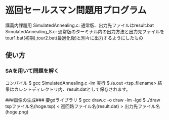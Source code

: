 巡回セールスマン問題用プログラム
======================
講義内課題用
SimulatedAnnealing.c:
 通常版、出力先ファイルはresult.bat
SimulatedAnnealing_S.c:
通常版のターミナル内の出力方法と出力先ファイルをtour1.bat(初期),tour2.bat(最適化後)と別々に出力するようにしたもの

使い方
------
### SAを用いて問題を解く ###
コンパイル
    $ gcc SimulatedAnnealing.c -lm
実行
    $./a.out <tsp_filename>
結果はカレントディレクトリ内、result.datとして保存されます。

###画像の生成###
要gdライブラリ
    $  gcc draw.c -o draw -lm -lgd
    $  ./draw tspファイル名(hoge.tsp) < 巡回路ファイル名(result.dat) > 出力先ファイル名(hoge.png)

